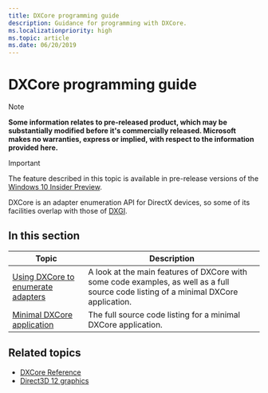 ```yaml
---
title: DXCore programming guide
description: Guidance for programming with DXCore.
ms.localizationpriority: high
ms.topic: article
ms.date: 06/20/2019
---
```


# DXCore programming guide

> [!NOTE]
> **Some information relates to pre-released product, which may be substantially modified before it's commercially released. Microsoft makes no warranties, express or implied, with respect to the information provided here.**

> [!IMPORTANT]
> The feature described in this topic is available in pre-release versions of the [Windows 10 Insider Preview](https://www.microsoft.com/software-download/windowsinsiderpreviewSDK).

DXCore is an adapter enumeration API for DirectX devices, so some of its facilities overlap with those of [DXGI](/windows/win32/direct3ddxgi/dx-graphics-dxgi).

## In this section

| Topic | Description |
|-|-|
| [Using DXCore to enumerate adapters](dxcore-enum-adapters.md) | A look at the main features of DXCore with some code examples, as well as a full source code listing of a minimal DXCore application. |
| [Minimal DXCore application](dxcore-source-code.md) | The full source code listing for a minimal DXCore application. |

## Related topics

* [DXCore Reference](/windows/win32/dxcore/dxcore-reference)
* [Direct3D 12 graphics](/windows/win32/direct3d12/direct3d-12-graphics)